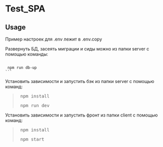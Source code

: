 # Test_SPA
Usage
-----

Пример настроек для .env лежит в .env.copy

Развернуть БД, засеять миграции и сиды можно из папки server с помощью команды: 
>```
	 npm run db-up
    ```

Установить зависимости и запустить бэк из папки server с помощью команд: 
><pre> npm install </pre> 
><pre> npm run dev </pre>

Установить зависимости и запустить фронт из папки client с помощью команд:
><pre> npm install </pre> 
><pre> npm start</pre>

